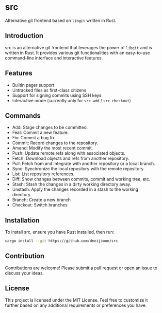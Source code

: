 # src

Alternative git frontend based on `libgit` written in Rust.

## Introduction

src is an alternative git frontend that leverages the power of `libgit` and is written in Rust.
It provides various git functionalities with an easy-to-use command-line interface and interactive features.

## Features

- Builtin pager support
- Untracked files as first-class citizens
- Support for signing commits using SSH keys
- Interactive mode (currently only for `src add` / `src checkout`)

## Commands

- Add: Stage changes to be committed.
- Feat: Commit a new feature.
- Fix: Commit a bug fix.
- Commit: Record changes to the repository.
- Amend: Modify the most recent commit.
- Push: Update remote refs along with associated objects.
- Fetch: Download objects and refs from another repository.
- Pull: Fetch from and integrate with another repository or a local branch.
- Sync: Synchronize the local repository with the remote repository.
- List: List repository references.
- Diff: Show changes between commits, commit and working tree, etc.
- Stash: Stash the changes in a dirty working directory away.
- Unstash: Apply the changes recorded in a stash to the working directory.
- Branch: Create a new branch
- Checkout: Switch branches

## Installation

To install src, ensure you have Rust installed, then run:

```bash
cargo install --git https://github.com/dmeijboom/src
```

## Contribution

Contributions are welcome! Please submit a pull request or open an issue to discuss your ideas.

## License

This project is licensed under the MIT License.
Feel free to customize it further based on any additional requirements or preferences you have.
